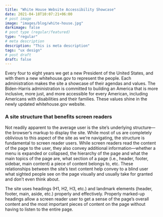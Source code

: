 ```yaml
---
title: "White House Website Accessibility Showcase"
date: 2021-04-18T10:07:21+06:00
# post image
image: "images/blog/white-house.jpg"
darkimage: false
# post type (regular/featured)
type: "regular"
# meta description
description: "This is meta description"
tags: "ux design"
# post draft
draft: false
---
```


Every four to eight years we get a new President of the United States, and with them a new whitehouse.gov to represent the people. Each administration makes the site a showcase of their agendas and values. The Biden-Harris administration is committed to building an America that is more inclusive, more just, and more accessible for every American, including Americans with disabilities and their families. These values shine in the newly updated whitehouse.gov website.

### A site structure that benefits screen readers

Not readily apparent to the average user is the site’s underlying structure—the browser’s markup to display the site. While most of us are completely oblivious to this aspect of the site as we’re navigating, the structure is fundamental to screen reader users. While screen readers read the content of the page to the user, they also convey additional information—whether a menu is expanded or collapsed, the hierarchy of the page and what the main topics of the page are, what section of a page (i.e., header, footer, sidebar, main content) a piece of content belongs to, etc. These relationships between the site’s text content help convey to a blind user what sighted people see on the page visually and usually take for granted and don’t even think about. 

The site uses headings (H1, H2, H3, etc.) and landmark elements (header, footer, main, aside, etc.) properly and effectively. Properly marked-up headings allow a screen reader user to get a sense of the page’s overall content and the most important pieces of content on the page without having to listen to the entire page. 